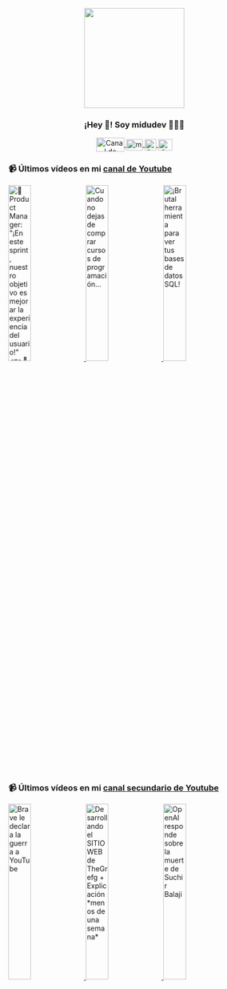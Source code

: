 <p align="center" width="300">
   <img align="center" width="200" src="https://user-images.githubusercontent.com/1561955/106762302-fda9de00-6635-11eb-99be-3ef744e60c0e.png" />
   <h3 align="center">¡Hey 👋! Soy midudev 👨🏻‍💻</h3>
</p>

<p align="center">
   <a href="https://twitch.tv/midudev" target="blank">
    <img align="center" src="https://upload.wikimedia.org/wikipedia/commons/c/ce/Twitch_logo_2019.svg" alt="Canal de Twitch de midudev" height="28px" width="56px" />
  </a>
  <span style="width: 8px;"> </span>
   <a href="https://youtube.com/midudev" target="blank">
    <img align="center" src="https://upload.wikimedia.org/wikipedia/commons/0/09/YouTube_full-color_icon_%282017%29.svg" alt="midudev" height="23px" width="33px" />
  </a>
  <span style="width: 8px;"> </span>
  <a href="https://instagram.com/midu.dev" target="blank">
    <img align="center" src="https://upload.wikimedia.org/wikipedia/commons/e/e7/Instagram_logo_2016.svg" alt="Canal de Instagram de midu.dev" height="23px" width="23px" />
  </a>
  <span style="width: 8px;"> </span>
  <a href="https://twitter.com/midudev" target="blank">
    <img align="center" src="https://upload.wikimedia.org/wikipedia/commons/thumb/6/6f/Logo_of_Twitter.svg/2491px-Logo_of_Twitter.svg.png" alt="Canal de Twitter de midudev" height="23px" width="28px" />
  </a>
</p>

### 📹 Últimos vídeos en mi [canal de Youtube](https://youtube.com/midudev?sub_confirmation=1)

<a href='https://youtu.be/IX81rTnJ54g' target='_blank'>
  <img width='30%' src='https://img.youtube.com/vi/IX81rTnJ54g/mqdefault.jpg' alt='🎯 Product Manager: "¡En este sprint, nuestro objetivo es mejorar la experiencia del usuario!"

👩‍' />
</a>
<a href='https://youtu.be/mm88biQrlhY' target='_blank'>
  <img width='30%' src='https://img.youtube.com/vi/mm88biQrlhY/mqdefault.jpg' alt='Cuando no dejas de comprar cursos de programación...' />
</a>
<a href='https://youtu.be/r43SI3OL3oQ' target='_blank'>
  <img width='30%' src='https://img.youtube.com/vi/r43SI3OL3oQ/mqdefault.jpg' alt='¡Brutal herramienta para ver tus bases de datos SQL!' />
</a>

### 📹 Últimos vídeos en mi [canal secundario de Youtube](https://youtube.com/midulive?sub_confirmation=1)

<a href='https://youtu.be/Awhs5gjhyV0' target='_blank'>
  <img width='30%' src='https://img.youtube.com/vi/Awhs5gjhyV0/mqdefault.jpg' alt='Brave le declara la guerra a YouTube' />
</a>
<a href='https://youtu.be/IzPJcrRutmk' target='_blank'>
  <img width='30%' src='https://img.youtube.com/vi/IzPJcrRutmk/mqdefault.jpg' alt='Desarrollando el SITIO WEB de TheGrefg + Explicación *menos de una semana*' />
</a>
<a href='https://youtu.be/qy6FrGrdm3o' target='_blank'>
  <img width='30%' src='https://img.youtube.com/vi/qy6FrGrdm3o/mqdefault.jpg' alt='OpenAI responde sobre la muerte de Suchir Balaji' />
</a>